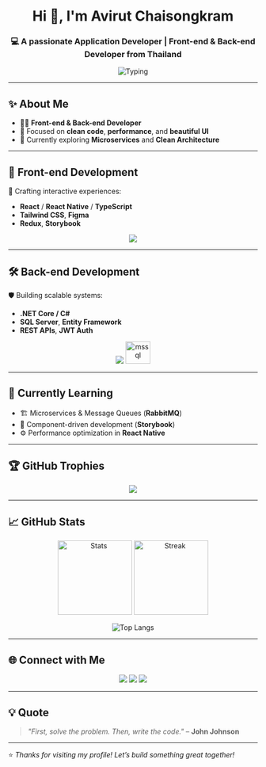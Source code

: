 <h1 align="center">Hi 👋, I'm Avirut Chaisongkram</h1>
<h3 align="center">💻 A passionate Application Developer | Front-end & Back-end Developer from Thailand</h3>

<p align="center">
  <img src="https://readme-typing-svg.herokuapp.com?font=Fira+Code&size=22&duration=3000&pause=1000&center=true&width=500&lines=Front-end+Developer+🚀;Back-end+Developer+🛠️;.NET+💜+💜+💜;React+%2F+React+Native;Tailwind+CSS+👨‍💻+👩‍💻+🧑‍💻" alt="Typing" />
</p>

---

## ✨ About Me

- 🧑‍💻 **Front-end & Back-end Developer**
- 🎯 Focused on **clean code**, **performance**, and **beautiful UI**
- 🌱 Currently exploring **Microservices** and **Clean Architecture**

---

## 🚀 Front-end Development

🎨 Crafting interactive experiences:

- **React** / **React Native** / **TypeScript**
- **Tailwind CSS**, **Figma**
- **Redux**, **Storybook**

<p align="center">
  <img src="https://skillicons.dev/icons?i=react,tailwind,typescript,redux,html,css,figma" />
</p>

---

## 🛠️ Back-end Development

🛡️ Building scalable systems:

- **.NET Core / C#**
- **SQL Server**, **Entity Framework**
- **REST APIs**, **JWT Auth**

<p align="center">
  <img src="https://skillicons.dev/icons?i=dotnet,cs,git,postman" />
  <img src="https://www.svgrepo.com/show/303229/microsoft-sql-server-logo.svg" height="45" width="50" alt="mssql" />
</p>

---

## 🌱 Currently Learning

- 🏗️ Microservices & Message Queues (**RabbitMQ**)
- 🎨 Component-driven development (**Storybook**)
- ⚙️ Performance optimization in **React Native**

---

## 🏆 GitHub Trophies

<p align="center">
  <img src="https://github-profile-trophy.vercel.app/?username=golfzaaa&theme=onedark&no-frame=true&row=1&margin-w=20" />
</p>

---

## 📈 GitHub Stats

<p align="center">
  <img src="https://github-readme-stats.vercel.app/api?username=golfzaaa&show_icons=true&theme=radical" alt="Stats" height="150" />
  <img src="https://github-readme-streak-stats.herokuapp.com/?user=golfzaaa&theme=radical" alt="Streak" height="150" />
</p>

<p align="center">
  <img src="https://github-readme-stats.vercel.app/api/top-langs/?username=golfzaaa&layout=compact&theme=radical" alt="Top Langs" />
</p>

---

## 🌐 Connect with Me

<p align="center">
  <a href="mailto:your-email@example.com"><img src="https://img.shields.io/badge/-Email-D14836?style=for-the-badge&logo=gmail&logoColor=white" /></a>
  <a href="https://www.linkedin.com/in/your-linkedin"><img src="https://img.shields.io/badge/-LinkedIn-0077B5?style=for-the-badge&logo=linkedin&logoColor=white" /></a>
  <a href="https://github.com/golfzaaa"><img src="https://img.shields.io/badge/-GitHub-181717?style=for-the-badge&logo=github&logoColor=white" /></a>
</p>

---

## 💡 Quote

> *"First, solve the problem. Then, write the code."* – **John Johnson**

---

⭐️ *Thanks for visiting my profile! Let’s build something great together!*

